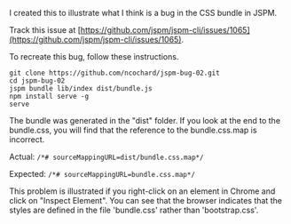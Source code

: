 I created this to illustrate what I think is a bug in the CSS bundle in JSPM.

Track this issue at [https://github.com/jspm/jspm-cli/issues/1065](https://github.com/jspm/jspm-cli/issues/1065).

To recreate this bug, follow these instructions.

    git clone https://github.com/ncochard/jspm-bug-02.git
    cd jspm-bug-02
    jspm bundle lib/index dist/bundle.js
    npm install serve -g
    serve

The bundle was generated in the "dist" folder. If you look at the end to the bundle.css, you will find that the reference to the bundle.css.map is incorrect.

Actual:   `/*# sourceMappingURL=dist/bundle.css.map*/`

Expected: `/*# sourceMappingURL=bundle.css.map*/`

This problem is illustrated if you right-click on an element in Chrome and click on "Inspect Element". You can see that the browser indicates that the styles are defined in the file 'bundle.css' rather than 'bootstrap.css'.

